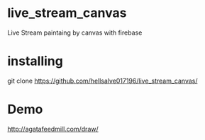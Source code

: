 # live_stream_canvas

Live Stream paintaing by canvas with firebase


# installing
git clone https://github.com/hellsalve017196/live_stream_canvas/


# Demo
http://agatafeedmill.com/draw/
